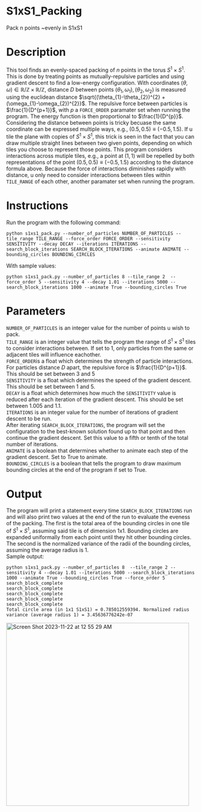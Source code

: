 # S1xS1_Packing
 Pack n points ~evenly in S1xS1

 # Description
 This tool finds an evenly-spaced packing of $n$ points in the torus $S^{1} \times S^{1}$. This is done by treating points as mutually-repulsive particles and using gradient descent to find a low-energy configuration. With coordinates $`(\theta,\omega) \in \mathbb{R}/\mathbb{Z} \times \mathbb{R}/\mathbb{Z}`$, distance $D$ between points $`(\theta_{1},\omega_{1}),(\theta_{2},\omega_{2})`$ is measured using the euclidean distance $\sqrt{(\theta_{1}-\theta_{2})^{2} + (\omega_{1}-\omega_{2})^{2}}$. The repulsive force between particles is $\frac{1}{D^{p+1}}$, with $p$ a `FORCE_ORDER` paramater set when running the program. The energy function is then proportional to $\frac{1}{D^{p}}$. Considering the distance between points is tricky becuase the same coordinate can be expressed multiple ways, e.g., $`(0.5,0.5)\equiv(-0.5,1.5)`$. If u tile the plane with copies of $S^{1} \times S^{1}$, this trick is seen in the fact that you can draw multiple straight lines between two given points, depending on which tiles you choose to represent those points. This program considers interactions across mutiple tiles, e.g., a point at $`(1,1)`$ will be repelled by both representations of the point $`(0.5,0.5)\equiv(-0.5,1.5)`$ according to the distance formula above. Because the force of interactions diminishes rapidly with distance, u only need to consider interactions between tiles within `TILE_RANGE` of each other, another paramater set when running the program.

 # Instructions
 Run the program with the following command:  
 ```
 python s1xs1_pack.py --number_of_particles NUMBER_OF_PARTICLES --tile_range TILE_RANGE --force_order FORCE_ORDER --sensitivity SENSITIVITY --decay DECAY --iterations ITERATIONS --search_block_iterations SEARCH_BLOCK_ITERATIONS --animate ANIMATE --bounding_circles BOUNDING_CIRCLES
```  
 With sample values:  
 ```
 python s1xs1_pack.py --number_of_particles 8 --tile_range 2  --force_order 5 --sensitivity 4 --decay 1.01 --iterations 5000 --search_block_iterations 1000 --animate True --bounding_circles True
```

 # Parameters
`NUMBER_OF_PARTICLES` is an integer value for the number of points u wish to pack.  
`TILE_RANGE` is an integer value that tells the program the range of $S^{1} \times S^{1}$ tiles to consider interactions between. If set to 1, only particles from the same or adjacent tiles will influence eachother.  
`FORCE_ORDER`is a float which determines the strength of particle interactions. For particles distance $D$ apart, the repulsive force is $\frac{1}{D^{p+1}}$. This should be set between 3 and 5  
`SENSITIVITY` is a float which determines the speed of the gradient descent. This should be set between 1 and 5.  
`DECAY` is a float which determines how much the `SENSITIVITY` value is reduced after each iteration of the gradient descent. This should be set between 1.005 and 1.1.  
`ITERATIONS` is an integer value for the number of iterations of gradient descent to be run.  
After iterating `SEARCH_BLOCK_ITERATIONS`, the program will set the configuration to the best-known solution found up to that point and then continue the gradient descent. Set this value to a fifth or tenth of the total number of iterations.  
`ANIMATE` is a boolean that determines whether to animate each step of the gradient descent. Set to True to animate.  
`BOUNDING_CIRCLES` is a boolean that tells the program to draw maximum bounding circles at the end of the program if set to True.

# Output
The program will print a statement every time `SEARCH_BLOCK_ITERATIONS` run and will also print two values at the end of the run to evaluate the eveness of the packing. The first is the total area of the bounding circles in one tile of $S^{1} \times S^{1}$, assuming said tile is of dimension 1x1. Bounding circles are expanded uniformally from each point until they hit other bounding circles. The second is the normalized variance of the radii of the bounding circles, assuming the average radius is 1.  
Sample output:  
```
python s1xs1_pack.py --number_of_particles 8  --tile_range 2 --sensitivity 4 --decay 1.01 --iterations 5000 --search_block_iterations 1000 --animate True --bounding_circles True --force_order 5
search_block_complete
search_block_complete
search_block_complete
search_block_complete
search_block_complete
Total circle area (in 1x1 S1xS1) = 0.785012559394. Normalized radius variance (average radius 1) = 3.45636776242e-07
```
<img width="486" alt="Screen Shot 2023-11-22 at 12 55 29 AM" src="https://github.com/ms-dolecki/S1xS1_Packing/assets/151703986/c878c396-afb3-451e-823c-faa35983989b">

